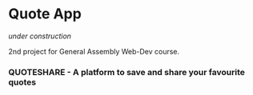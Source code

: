 # Quote App

*under construction*

2nd project for General Assembly Web-Dev course.

### QUOTESHARE - A platform to save and share your favourite quotes